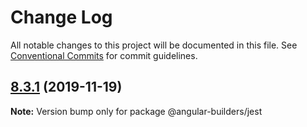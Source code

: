 # Change Log

All notable changes to this project will be documented in this file.
See [Conventional Commits](https://conventionalcommits.org) for commit guidelines.

## [8.3.1](https://github.com/just-jeb/angular-builders/tree/master/packages/jest/compare/@angular-builders/jest@8.3.0...@angular-builders/jest@8.3.1) (2019-11-19)

**Note:** Version bump only for package @angular-builders/jest
